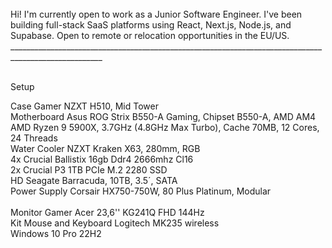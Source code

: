 <br>
Hi! I'm currently open to work as a Junior Software Engineer. I've been building full-stack SaaS platforms using React, Next.js, Node.js, and Supabase. Open to remote or relocation opportunities in the EU/US.
<br>
_____________________________________________________________________________________________________
<br>
<br>
  <p>Setup<br></p>
<div>
Case Gamer NZXT H510, Mid Tower<br>
Motherboard Asus ROG Strix B550-A Gaming, Chipset B550-A, AMD AM4<br>
AMD Ryzen 9 5900X, 3.7GHz (4.8GHz Max Turbo), Cache 70MB, 12 Cores, 24 Threads<br>
Water Cooler NZXT Kraken X63, 280mm, RGB<br>
4x Crucial Ballistix 16gb Ddr4 2666mhz Cl16<br>
2x Crucial P3 1TB PCIe M.2 2280 SSD<br>
HD Seagate Barracuda, 10TB, 3.5´, SATA<br>
Power Supply Corsair HX750-750W, 80 Plus Platinum, Modular<br>
<br>
Monitor Gamer Acer 23,6'' KG241Q FHD 144Hz<br>
Kit Mouse and Keyboard Logitech MK235 wireless<br>
Windows 10 Pro 22H2<br>
</div>
